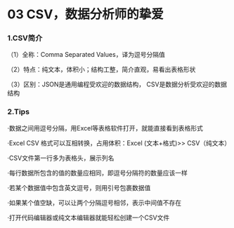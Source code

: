# 03 CSV，数据分析师的挚爱

### 1.CSV简介

（1）全称：Comma Separated Values，译为逗号分隔值

（2）特点：纯文本，体积小；结构工整，简介直观，易看出表格形状

（3）区别：JSON是通用编程受欢迎的数据结构， CSV是数据分析受欢迎的数据结构

### 2.Tips

·数据之间用逗号分隔，用Excel等表格软件打开，就能直接看到表格形式

·Excel  CSV 格式可以互相转换，占用体积：Excel (文本+格式)>> CSV（纯文本）

·CSV文件第一行多为表格头，展示列名

·每行数据所包含的值的数量应相同，即逗号分隔符的数量应该一样

·若某个数据值中包含英文逗号，则用引号包裹数据值

·如果某个值空缺，可以让两个分隔逗号相邻，表示中间值不存在

·打开代码编辑器或纯文本编辑器就能轻松创建一个CSV文件
